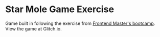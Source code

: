 # Star Mole Game Exercise
Game built in following the exercise from [Frontend Master's bootcamp](https://frontendmasters.com/bootcamp/). View the game at Glitch.io.
